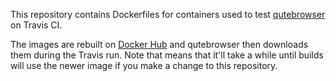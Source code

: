 This repository contains Dockerfiles for containers used to test
[qutebrowser](https://www.qutebrowser.org/) on Travis CI.

The images are rebuilt on [Docker Hub](https://hub.docker.com/) and
qutebrowser then downloads them during the Travis run. Note that means that
it'll take a while until builds will use the newer image if you make a change
to this repository.
